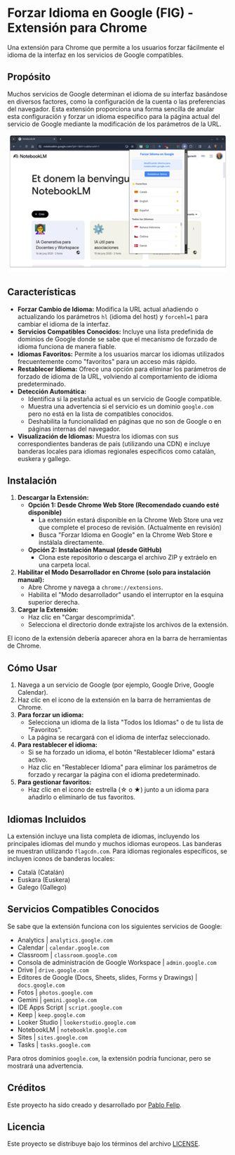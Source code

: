 # Forzar Idioma en Google (FIG) - Extensión para Chrome

Una extensión para Chrome que permite a los usuarios forzar fácilmente el idioma de la interfaz en los servicios de Google compatibles.

## Propósito

Muchos servicios de Google determinan el idioma de su interfaz basándose en diversos factores, como la configuración de la cuenta o las preferencias del navegador. Esta extensión proporciona una forma sencilla de anular esta configuración y forzar un idioma específico para la página actual del servicio de Google mediante la modificación de los parámetros de la URL.

![Imagen FIG](./readme-files/FIG1280x800.png)

## Características

*   **Forzar Cambio de Idioma:** Modifica la URL actual añadiendo o actualizando los parámetros `hl` (idioma del host) y `forcehl=1` para cambiar el idioma de la interfaz.
*   **Servicios Compatibles Conocidos:** Incluye una lista predefinida de dominios de Google donde se sabe que el mecanismo de forzado de idioma funciona de manera fiable.
*   **Idiomas Favoritos:** Permite a los usuarios marcar los idiomas utilizados frecuentemente como "favoritos" para un acceso más rápido.
*   **Restablecer Idioma:** Ofrece una opción para eliminar los parámetros de forzado de idioma de la URL, volviendo al comportamiento de idioma predeterminado.
*   **Detección Automática:**
    *   Identifica si la pestaña actual es un servicio de Google compatible.
    *   Muestra una advertencia si el servicio es un dominio `google.com` pero no está en la lista de compatibles conocidos.
    *   Deshabilita la funcionalidad en páginas que no son de Google o en páginas internas del navegador.
*   **Visualización de Idiomas:** Muestra los idiomas con sus correspondientes banderas de país (utilizando una CDN) e incluye banderas locales para idiomas regionales específicos como catalán, euskera y gallego.

## Instalación

1.  **Descargar la Extensión:**
    *   **Opción 1: Desde Chrome Web Store (Recomendado cuando esté disponible)**
        *   La extensión estará disponible en la Chrome Web Store una vez que complete el proceso de revisión. (Actualmente en revisión)
        *   Busca "Forzar Idioma en Google" en la Chrome Web Store e instálala directamente.
    *   **Opción 2: Instalación Manual (desde GitHub)**
        *   Clona este repositorio o descarga el archivo ZIP y extráelo en una carpeta local.
2.  **Habilitar el Modo Desarrollador en Chrome (solo para instalación manual):**
    *   Abre Chrome y navega a `chrome://extensions`.
    *   Habilita el "Modo desarrollador" usando el interruptor en la esquina superior derecha.
3.  **Cargar la Extensión:**
    *   Haz clic en "Cargar descomprimida".
    *   Selecciona el directorio donde extrajiste los archivos de la extensión.

El icono de la extensión debería aparecer ahora en la barra de herramientas de Chrome.

## Cómo Usar

1.  Navega a un servicio de Google (por ejemplo, Google Drive, Google Calendar).
2.  Haz clic en el icono de la extensión en la barra de herramientas de Chrome.
3.  **Para forzar un idioma:**
    *   Selecciona un idioma de la lista "Todos los Idiomas" o de tu lista de "Favoritos".
    *   La página se recargará con el idioma de interfaz seleccionado.
4.  **Para restablecer el idioma:**
    *   Si se ha forzado un idioma, el botón "Restablecer Idioma" estará activo.
    *   Haz clic en "Restablecer Idioma" para eliminar los parámetros de forzado y recargar la página con el idioma predeterminado.
5.  **Para gestionar favoritos:**
    *   Haz clic en el icono de estrella (☆ o ★) junto a un idioma para añadirlo o eliminarlo de tus favoritos.

## Idiomas Incluidos

La extensión incluye una lista completa de idiomas, incluyendo los principales idiomas del mundo y muchos idiomas europeos. Las banderas se muestran utilizando `flagcdn.com`. Para idiomas regionales específicos, se incluyen iconos de banderas locales:

*   Català (Catalán)
*   Euskara (Euskera)
*   Galego (Gallego)

## Servicios Compatibles Conocidos

Se sabe que la extensión funciona con los siguientes servicios de Google:

* Analytics | `analytics.google.com`
* Calendar | `calendar.google.com`
* Classroom | `classroom.google.com`
* Consola de administración de Google Workspace | `admin.google.com`
* Drive | `drive.google.com`
* Editores de Google (Docs, Sheets, slides, Forms y Drawings) | `docs.google.com`
* Fotos | `photos.google.com`
* Gemini | `gemini.google.com`
* IDE Apps Script | `script.google.com`
* Keep | `keep.google.com`
* Looker Studio | `lookerstudio.google.com`
* NotebookLM | `notebooklm.google.com`
* Sites | `sites.google.com`
* Tasks | `tasks.google.com`

Para otros dominios `google.com`, la extensión podría funcionar, pero se mostrará una advertencia.

## Créditos

Este proyecto ha sido creado y desarrollado por [Pablo Felip](https://www.linkedin.com/in/pfelipm).

## Licencia

Este proyecto se distribuye bajo los términos del archivo [LICENSE](/LICENSE).